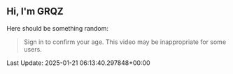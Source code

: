 ## Hi, I'm GRQZ
Here should be something random:  
> Sign in to confirm your age. This video may be inappropriate for some users.


Last Update: 2025-01-21 06:13:40.297848+00:00
